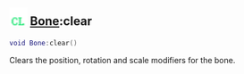 ## <img src="../../.gitbook/assets/client.png" width="32" height="32" /> [Bone](../bone/README.md):clear

```lua
void Bone:clear()
```

Clears the position, rotation and scale modifiers for the bone.
